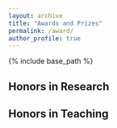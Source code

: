 ```yaml
---
layout: archive
title: "Awards and Prizes"
permalink: /award/
author_profile: true
---
```


{% include base_path %}

## Honors in Research



## Honors in Teaching


